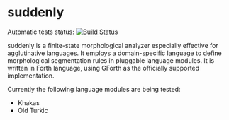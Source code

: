 suddenly
========
Automatic tests status: [![Build Status](https://travis-ci.org/tuffnatty/suddenly.svg?branch=morphonemic)](https://travis-ci.org/tuffnatty/suddenly)

suddenly is a finite-state morphological analyzer especially effective for agglutinative languages. It employs a domain-specific language to define morphological segmentation rules in pluggable language modules. It is written in Forth language, using GForth as the officially supported implementation.

Currently the following language modules are being tested:

* Khakas
* Old Turkic
